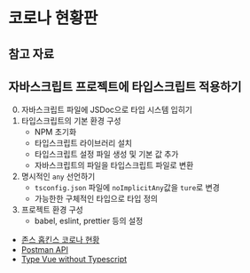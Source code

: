 # 코로나 현황판
## 참고 자료

## 자바스크립트 프로젝트에 타입스크립트 적용하기
0. 자바스크립트 파일에 JSDoc으로 타입 시스템 입히기
1. 타입스크립트의 기본 환경 구성
   - NPM 초기화
   - 타입스크립트 라이브러리 설치
   - 타입스크립트 설정 파일 생성 및 기본 값 추가
   - 자바스크립트의 파일을 타입스크립트 파일로 변환
2. 명시적인 `any` 선언하기
   - `tsconfig.json` 파일에 `noImplicitAny`값을 `ture`로 변경
   - 가능한한 구체적인 타입으로 타입 정의
3. 프로젝트 환경 구성
   - babel, eslint, prettier 등의 설정

- [존스 홉킨스 코로나 현황](https://www.arcgis.com/apps/opsdashboard/index.html#/bda7594740fd40299423467b48e9ecf6)
- [Postman API](https://documenter.getpostman.com/view/10808728/SzS8rjbc?version=latest#27454960-ea1c-4b91-a0b6-0468bb4e6712)
- [Type Vue without Typescript](https://blog.usejournal.com/type-vue-without-typescript-b2b49210f0b)